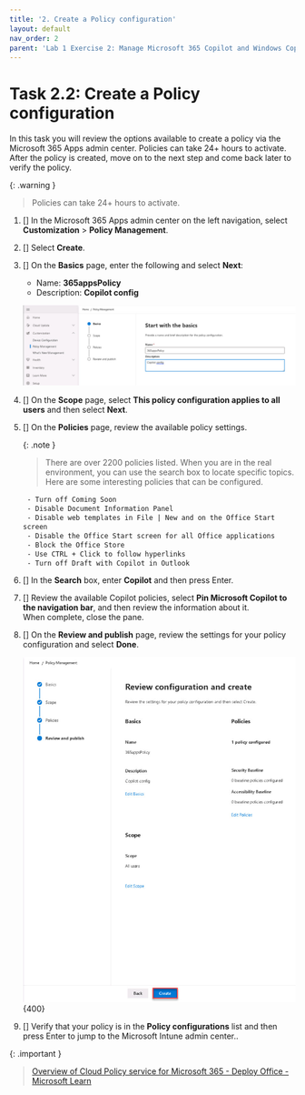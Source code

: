 ```yaml
---
title: '2. Create a Policy configuration'
layout: default
nav_order: 2
parent: 'Lab 1 Exercise 2: Manage Microsoft 365 Copilot and Windows Copilot'
---
```


# Task 2.2: Create a Policy configuration 


In this task you will review the options available to create a policy via the Microsoft 365 Apps admin center. Policies can take 24+ hours to activate. After the policy is created, move on to the next step and come back later to verify the policy. 

{: .warning }
> Policies can take 24+ hours to activate. 

1. [] In the Microsoft 365 Apps admin center on the left navigation, select **Customization** > **Policy Management**. 

1. [] Select **Create**.

1. [] On the **Basics** page, enter the following and select **Next**:

    - Name: **365appsPolicy**
    - Description: **Copilot config**

    ![b10.jpg](../media/lab1/b10.jpg)

1. [] On the **Scope** page, select **This policy configuration applies to all users** and then select **Next**.

1. [] On the **Policies** page, review the available policy settings.

    {: .note } 
	> There are over 2200 policies listed. When you are in the real environment, you can use the search box to locate specific topics.  
    > Here are some interesting policies that can be configured.   
    >
		- Turn off Coming Soon
		- Disable Document Information Panel
		- Disable web templates in File | New and on the Office Start screen
		- Disable the Office Start screen for all Office applications
		- Block the Office Store
		- Use CTRL + Click to follow hyperlinks
		- Turn off Draft with Copilot in Outlook

1. [] In the **Search** box, enter **Copilot** and then press Enter.

1. [] Review the available Copilot policies, select **Pin Microsoft Copilot to the navigation bar**, and then review the information about it.  
    When complete, close the pane.


1. [] On the **Review and publish** page, review the settings for your policy configuration and select **Done**.

    ![b11.jpg](../media//Lab1/b11.jpg){400}

1. [] Verify that your policy is in the **Policy configurations** list and then press Enter to jump to the Microsoft Intune admin center..


{: .important }
> [Overview of Cloud Policy service for Microsoft 365 - Deploy Office - Microsoft Learn](https://learn.microsoft.com/en-us/deployoffice/admincenter/overview-cloud-policy) 